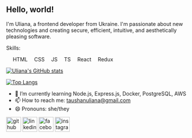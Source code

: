 ## Hello, world!

I'm Uliana, a frontend developer from Ukraine. I'm passionate about new technologies and creating secure, efficient, intuitive, and aesthetically pleasing software. 

Skills: 

<img src="https://cdn.jsdelivr.net/gh/devicons/devicon/icons/html5/html5-plain.svg" style="width:1em; height:1em" /> HTML 
<img src="https://cdn.jsdelivr.net/gh/devicons/devicon/icons/css3/css3-plain.svg" style="width:10px; height:10px" /> CSS
<img src="https://cdn.jsdelivr.net/gh/devicons/devicon/icons/javascript/javascript-plain.svg" style="width:10px; height:10px" /> JS 
<img src="https://cdn.jsdelivr.net/gh/devicons/devicon/icons/typescript/typescript-plain.svg" style="width:10px; height:10px" /> TS
<img src="https://cdn.jsdelivr.net/gh/devicons/devicon/icons/react/react-original.svg" style="width:10px; height:10px" /> React
<img src="https://cdn.jsdelivr.net/gh/devicons/devicon/icons/redux/redux-original.svg" style="width:10px; height:10px" /> Redux 

[![Uliana's GitHub stats](https://github-readme-stats.vercel.app/api?username=ulianataushan&show_icons=true&theme=transparent)](https://github.com/ulianataushan/github-readme-stats)

[![Top Langs](https://github-readme-stats.vercel.app/api/top-langs/?username=anuraghazra&layout=compact)](https://github.com/anuraghazra/github-readme-stats)


- 🌱 I’m currently learning Node.js, Express.js, Docker, PostgreSQL, AWS 
- 📫 How to reach me: taushanuliana@gmail.com 
- 😄 Pronouns: she/they 


[<img src='https://cdn.jsdelivr.net/npm/simple-icons@3.0.1/icons/github.svg' alt='github' height='40'>](https://github.com/ulianataushan)  [<img src='https://cdn.jsdelivr.net/npm/simple-icons@3.0.1/icons/linkedin.svg' alt='linkedin' height='40'>](https://www.linkedin.com/in/ulianataushan/)  [<img src='https://cdn.jsdelivr.net/npm/simple-icons@3.0.1/icons/facebook.svg' alt='facebook' height='40'>](https://www.facebook.com/ulianataushan)  [<img src='https://cdn.jsdelivr.net/npm/simple-icons@3.0.1/icons/instagram.svg' alt='instagram' height='40'>](https://www.instagram.com/ulianataushan/)  
